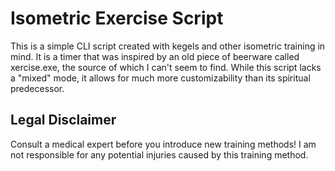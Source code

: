 # Isometric Exercise Script
This is a simple CLI script created with kegels and other isometric training in mind. It is a timer that was inspired by an old piece of beerware called xercise.exe, the source of which I can't seem to find. While this script lacks a "mixed" mode, it allows for much more customizability than its spiritual predecessor.

## Legal Disclaimer
Consult a medical expert before you introduce new training methods! I am not responsible for any potential injuries caused by this training method.
